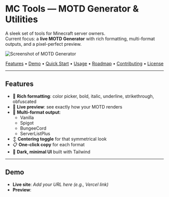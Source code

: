 # MC Tools — MOTD Generator & Utilities

A sleek set of tools for Minecraft server owners.  
Current focus: a **live MOTD Generator** with rich formatting, multi-format outputs, and a pixel-perfect preview.

![Screenshot of MOTD Generator](./assets/screenshot-motd.png)

<p align="center">
  <a href="#features">Features</a> •
  <a href="#demo">Demo</a> •
  <a href="#quick-start">Quick Start</a> •
  <a href="#usage">Usage</a> •
  <a href="#roadmap">Roadmap</a> •
  <a href="#contributing">Contributing</a> •
  <a href="#license">License</a>
</p>

---

## Features

- 🎨 **Rich formatting**: color picker, bold, italic, underline, strikethrough, obfuscated
- 🧪 **Live preview**: see exactly how your MOTD renders
- 🔁 **Multi-format output**:
  - Vanilla  
  - Spigot  
  - BungeeCord  
  - ServerListPlus
- ↕️ **Centering toggle** for that symmetrical look
- 📋 **One-click copy** for each format
- 🌙 **Dark, minimal UI** built with Tailwind

---

## Demo

- **Live site**: _Add your URL here (e.g., Vercel link)_
- **Preview**:

